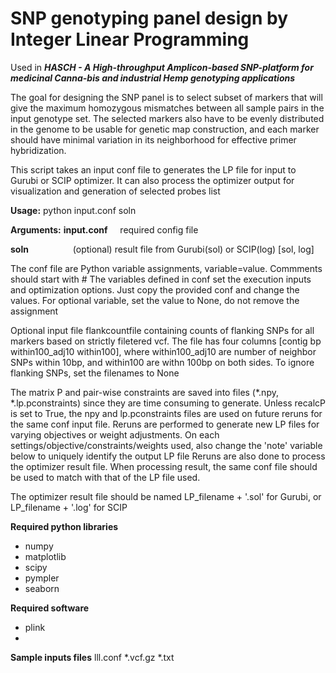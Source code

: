 # SNP genotyping panel design by Integer Linear Programming

Used in ***HASCH - A High-throughput Amplicon-based SNP-platform for medicinal Canna-bis and industrial Hemp genotyping applications***

The goal for designing the SNP panel is to select subset of markers that will give the maximum homozygous mismatches between all sample pairs in the input genotype set. The selected markers also have to be evenly distributed in the genome to be usable for genetic map construction, and each marker should have minimal variation in its neighborhood for effective primer hybridization.  

This script takes an input conf file to generates the LP file for input to Gurubi or SCIP optimizer.
It can also process the optimizer output for visualization and generation of selected probes list

**Usage:**
python input.conf soln

**Arguments:**
**input.conf** &nbsp;&nbsp;&nbsp; required config file

**soln**  &nbsp;&nbsp;&nbsp;&nbsp;&nbsp;&nbsp;&nbsp;&nbsp;&nbsp;&nbsp;&nbsp;&nbsp;&nbsp;&nbsp;&nbsp;&nbsp;&nbsp;(optional) result file from Gurubi(sol) or SCIP(log)  [sol, log] 


The conf file are Python variable assignments, variable=value. Commments should start with #
The variables defined in conf set the execution inputs and optimization options.
Just copy the provided conf and change the values. 
For optional variable, set the value to None, do not remove the assignment

Optional input file flankcountfile containing counts of flanking SNPs for all markers based on strictly filetered vcf. The file has four columns [contig	bp	within100_adj10	within100], where within100_adj10 are number of neighbor SNPs within 10bp, and within100 are withn 100bp on both sides. To ignore flanking SNPs, set the filenames to None

The matrix P and pair-wise constraints are saved into files  (*.npy, *.lp.pconstraints) since they are time consuming to generate. Unless recalcP is set to True, the npy and lp.pconstraints files are used on future reruns for the same conf input file. Reruns are performed to generate new LP files for varying objectives or weight adjustments. On each settings/objective/constraints/weights used, also change the  'note' variable  below to uniquely identify the output LP file Reruns are also done to process the optimizer result file. When processing result, the same conf file should be used to match with that of the LP file used.

The optimizer result file should be named  LP_filename + '.sol' for Gurubi, or LP_filename + '.log' for SCIP

**Required python libraries**
- numpy
- matplotlib
- scipy
- pympler
- seaborn

**Required software**
- plink
- 
**Sample inputs files**
lll.conf
*.vcf.gz
*.txt

